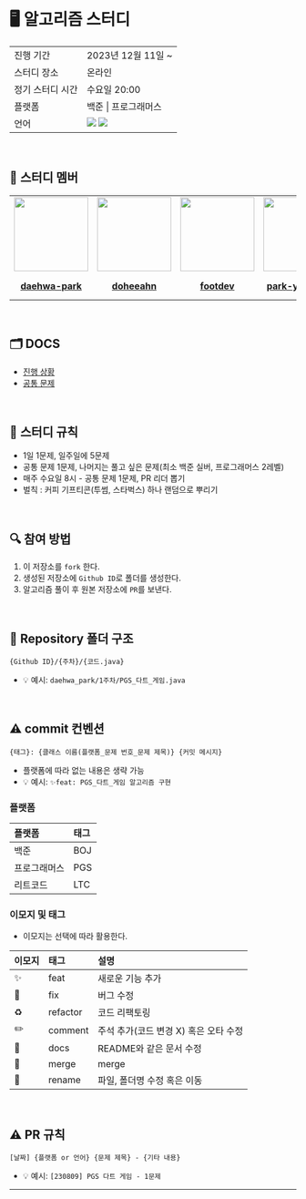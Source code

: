 # 🖥 알고리즘 스터디

<table>
  <tr>
    <td>진행 기간</td>
    <td>2023년 12월 11일 ~ </td>
  </tr>
  <tr>
    <td>스터디 장소</td>
    <td>온라인</td>
  </tr>
  <tr>
    <td>정기 스터디 시간</td>
    <td>수요일 20:00
  </tr>
  <tr>
    <td>플랫폼</td>
    <td>백준 | 프로그래머스</td>
  </tr>
  <tr>
    <td>언어</td>
    <td><img src="https://img.shields.io/badge/Java-007396.svg?&style=for-the-badge&logo=Java&logoColor=white"> 
        <img src="https://img.shields.io/badge/Python-3776AB?style=for-the-badge&logo=python&logoColor=white">
    </td>
  </tr>
</table>

<br/>

## 🤖 스터디 멤버

<table>
 <tr>
    <td align="center"><a href="https://github.com/daehwa-park"><img src="https://avatars.githubusercontent.com/daehwa-park" width="130px;" alt=""></a></td>
    <td align="center"><a href="https://github.com/doheeahn"><img src="https://avatars.githubusercontent.com/doheeahn" width="130px;" alt=""></a></td>
    <td align="center"><a href="https://github.com/footdev"><img src="https://avatars.githubusercontent.com/footdev" width="130px;" alt=""></a></td>
    <td align="center"><a href="https://github.com/park-yeong-ki"><img src="https://avatars.githubusercontent.com/park-yeong-ki" width="130px;" alt=""></a></td>
    <td align="center"><a href="https://github.com/sylee723"><img src="https://avatars.githubusercontent.com/sylee723" width="130px;" alt=""></a></td>
    <td align="center"><a href="https://github.com/Park-Jaehyeon98"><img src="https://avatars.githubusercontent.com/Park-Jaehyeon98" width="130px;" alt=""></a></td>
  </tr>
  <tr>
    <td align="center"><a href="https://github.com/daehwa-park"><b>daehwa-park</b></a></td>
    <td align="center"><a href="https://github.com/doheeahn"><b>doheeahn</b></a></td>
    <td align="center"><a href="https://github.com/footdev"><b>footdev</b></a></td>
    <td align="center"><a href="https://github.com/park-yeong-ki"><b>park-yeong-ki</b></a></td>
    <td align="center"><a href="https://github.com/sylee723"><b>sylee723</b></a></td>
    <td align="center"><a href="https://github.com/Park-Jaehyeon98"><b>Park-Jaehyeon98</b></a></td>
  </tr>
</table>

<br/>

## 🗂️ DOCS
- [진행 상황](https://github.com/ssafy-silapmyeon/Coding-Test-Study/blob/main/%EC%A7%84%ED%96%89%EC%83%81%ED%99%A9.md)
- [공통 문제](https://github.com/ssafy-silapmyeon/Coding-Test-Study/blob/main/%EA%B3%B5%ED%86%B5%EB%AC%B8%EC%A0%9C.md)
<br />

## 📌 스터디 규칙
- 1일 1문제, 일주일에 5문제 
- 공통 문제 1문제, 나머지는 풀고 싶은 문제(최소 백준 실버, 프로그래머스 2레벨)
- 매주 수요일 8시 - 공통 문제 1문제, PR 리더 뽑기
- 벌칙 : 커피 기프티콘(투썸, 스타벅스) 하나 랜덤으로 뿌리기
  
<br/>

## 🔍 참여 방법
1. 이 저장소를 `fork` 한다.
2. 생성된 저장소에 `Github ID`로 폴더를 생성한다.
3. 알고리즘 풀이 후 원본 저장소에 `PR`를 보낸다.

<br/>

## 📁 Repository 폴더 구조
```
{Github ID}/{주차}/{코드.java}
```

- 💡 예시: `daehwa_park/1주차/PGS_다트_게임.java`

<br/>

## ⚠️ commit 컨벤션

```
{태그}: {클래스 이름(플랫폼_문제 번호_문제 제목)} {커밋 메시지}
```

- 플랫폼에 따라 없는 내용은 생략 가능
- 💡 예시: `✨feat: PGS_다트_게임 알고리즘 구현`

### 플랫폼

| 플랫폼    | 태그  |
|:-------|:----|
| 백준     | BOJ |
| 프로그래머스 | PGS |
| 리트코드   | LTC |

### 이모지 및 태그

- 이모지는 선택에 따라 활용한다.

| 이모지 | 태그       | 설명                      |
|:----|:---------|:------------------------|
| ✨   | feat     | 새로운 기능 추가               |
| 🐛  | fix      | 버그 수정                   |
| ♻️  | refactor | 코드 리팩토링                 |
| ✏️  | comment  | 주석 추가(코드 변경 X) 혹은 오타 수정 |
| 📝  | docs     | README와 같은 문서 수정        |
| 🔀  | merge    | merge                   |
| 🚚  | rename   | 파일, 폴더명 수정 혹은 이동        |


<br/>

## ⚠️ PR 규칙

```
[날짜] {플랫폼 or 언어} {문제 제목} - {기타 내용}
```

- 💡 예시: `[230809] PGS 다트 게임 - 1문제`

---

<br/>
